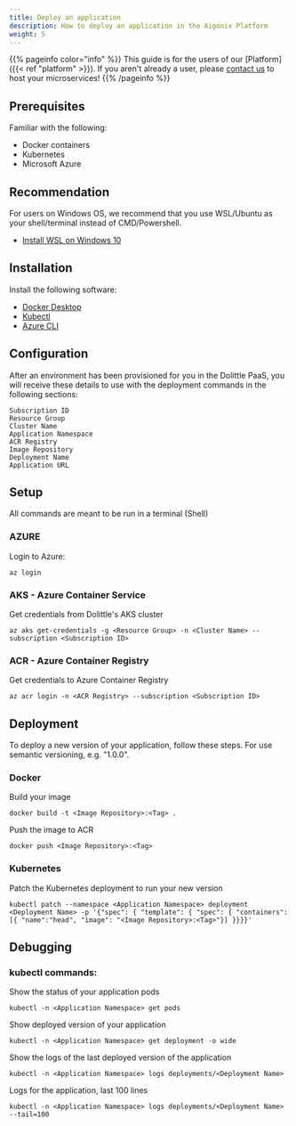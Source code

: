 ```yaml
---
title: Deploy an application
description: How to deploy an application in the Aigonix Platform
weight: 5
---
```

{{% pageinfo color="info" %}}
This guide is for the users of our [Platform]({{< ref "platform" >}}). If you aren't already a user, please [contact us](https://www.dolittle.com/contact) to host your microservices!
{{% /pageinfo %}}

## Prerequisites

Familiar with the following:
- Docker containers
- Kubernetes
- Microsoft Azure

## Recommendation
For users on Windows OS, we recommend that you use WSL/Ubuntu as your shell/terminal instead of CMD/Powershell.

- [Install WSL on Windows 10](https://docs.microsoft.com/en-us/windows/wsl/install-win10)

## Installation
Install the following software:

- [Docker Desktop](https://www.docker.com/products/docker-desktop)
- [Kubectl](https://kubernetes.io/docs/tasks/tools/install-kubectl/)
- [Azure CLI](https://docs.microsoft.com/en-us/cli/azure/install-azure-cli?view=azure-cli-latest)

## Configuration
After an environment has been provisioned for you in the Dolittle PaaS, you will receive these details to use with the deployment commands in the following sections:

```
Subscription ID
Resource Group
Cluster Name
Application Namespace
ACR Registry
Image Repository
Deployment Name
Application URL
```

## Setup
All commands are meant to be run in a terminal (Shell)

### AZURE
Login to Azure:

```shell
az login
```

### AKS - Azure Container Service

Get credentials from Dolittle's AKS cluster

```shell
az aks get-credentials -g <Resource Group> -n <Cluster Name> --subscription <Subscription ID>
```


### ACR - Azure Container Registry

Get credentials to Azure Container Registry
```
az acr login -n <ACR Registry> --subscription <Subscription ID>
```

## Deployment

To deploy a new version of your application, follow these steps. For <Tag> use semantic versioning, e.g. "1.0.0".


### Docker

Build your image

```shell
docker build -t <Image Repository>:<Tag> .
```

Push the image to ACR

```shell
docker push <Image Repository>:<Tag>
```


### Kubernetes

Patch the Kubernetes deployment to run your new version

```shell
kubectl patch --namespace <Application Namespace> deployment <Deployment Name> -p '{"spec": { "template": { "spec": { "containers": [{ "name":"head", "image": "<Image Repository>:<Tag>"}] }}}}'
```

## Debugging

### kubectl commands:

Show the status of your application pods

```shell
kubectl -n <Application Namespace> get pods
```

Show deployed version of your application

```shell
kubectl -n <Application Namespace> get deployment -o wide
```

Show the logs of the last deployed version of the application

```shell
kubectl -n <Application Namespace> logs deployments/<Deployment Name>
```

Logs for the application, last 100 lines

```shell
kubectl -n <Application Namespace> logs deployments/<Deployment Name> --tail=100
```
